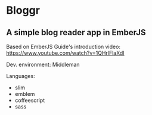 # Bloggr
## A simple blog reader app in EmberJS

Based on EmberJS Guide's introduction video: https://www.youtube.com/watch?v=1QHrlFlaXdI

Dev. environment: Middleman

Languages:
- slim
- emblem
- coffeescript
- sass